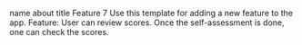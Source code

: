 name	about	title
Feature 7
Use this template for adding a new feature to the app.
Feature: User can review scores.
Once the self-assessment is done, one can check the scores.
